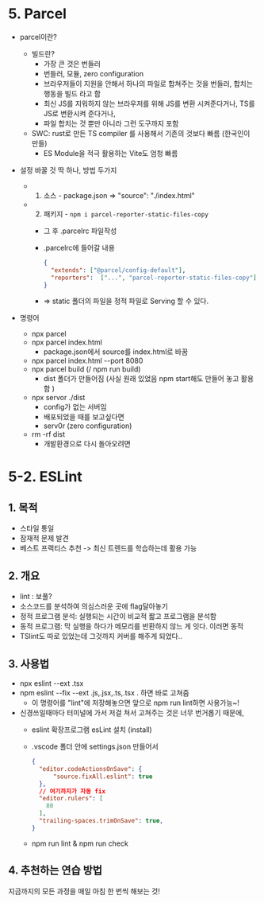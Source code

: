 # 5. Parcel

- parcel이란?

  - 빌드란?
    - 가장 큰 것은 번들러
    - 번들러, 모듈, zero configuration
    - 브라우저들이 지원을 안해서 하나의 파일로 합쳐주는 것을 번들러, 합치는 행동을 빌드 라고 함
    - 최신 JS를 지워하지 않는 브라우저를 위해 JS를 변환 시켜준다거나, TS를 JS로 변환시켜 준다거나,
    - 파일 합치는 것 뿐만 아니라 그런 도구까지 포함
  - SWC: rust로 만든 TS compiler 를 사용해서 기존의 것보다 빠름 (한국인이 만들)
    - ES Module을 적극 활용하는 Vite도 엄청 빠름

- 설정 바꿀 것 딱 하나, 방법 두가지
  - 1. 소스 - package.json => "source": "./index.html"
  - 2. 패키지 - `npm i parcel-reporter-static-files-copy`
    - 그 후 .parcelrc 파일작성
    - .parcelrc에 들어갈 내용

      ```JSON
      {
        "extends": ["@parcel/config-default"],
        "reporters":  ["...", "parcel-reporter-static-files-copy"]
      }
      ```

    - => static 폴더의 파일을 정적 파일로 Serving 할 수 있다.

- 명령어
  - npx parcel
  - npx parcel index.html
    - package.json에서 source를 index.html로 바꿈
  - npx parcel index.html --port 8080
  - npx parcel build (/ npm run build)
    - dist 폴더가 만들어짐 (사실 원래 있었음 npm start해도 만들어 놓고 활용함 )
  - npx servor ./dist
    - config가 없는 서버임
    - 배포되었을 때를 보고싶다면
    - serv0r (zero configuration)
  - rm -rf dist
    - 개발환경으로 다시 돌아오려면

# 5-2. ESLint

## 1. 목적

- 스타일 통일
- 잠재적 문제 발견
- 베스트 프랙티스 추천 -> 최신 트렌드를 학습하는데 활용 가능

## 2. 개요

- lint : 보풀?
- 소스코드를 분석하여 의심스러운 곳에 flag달아놓기
- 정적 프로그램 분석: 실행되는 시간이 비교적 짧고 프로그램을 분석함
- 동적 프로그램: 막 실행을 하다가 메모리를 반환하지 않느 게 잇다. 이러면 동적
- TSlint도 따로 있었는데 그것까지 커버를 해주게 되었다..

## 3. 사용법

- npx eslint --ext .tsx
- npm eslint --fix --ext .js,.jsx,.ts,.tsx . 하면 바로 고쳐줌
  - 이 명령어를 "lint"에 저장해놓으면 앞으로 npm run lint하면 사용가능~!
- 신경쓰일때마다 터미널에 가서 저걸 쳐서 고쳐주는 것은 너무 번거롭기 때문에,
  - eslint 확장프로그램 esLint 설치 (install)
  - .vscode 폴더 안에 settings.json 만들어서

    ```JSON
    {
      "editor.codeActionsOnSave": {
          "source.fixAll.eslint": true
      },
      // 여기까지가 자동 fix
      "editor.rulers": [
        80
      ],
      "trailing-spaces.trimOnSave": true,
    }
    ```

  - npm run lint & npm run check

## 4. 추천하는 연습 방법

지금까지의 모든 과정을 매일 아침 한 번씩 해보는 것!
